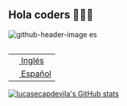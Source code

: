 ## Hola coders 👋👨‍💻

![github-header-image es](https://github.com/lucasecapdevila/lucasecapdevila/assets/93661757/5a223307-b8e1-483f-be23-34c27ba5d57f)

<table align="right">
 <tr><td><a href="README.md"><img src="https://github.com/lucasecapdevila/lucasecapdevila/assets/93661757/f00abf92-31d9-490f-bf37-3b7f2c4a55c1" height="13"> Inglés</a></td></tr>
 <tr><td><a href="README_es.md"><img src="https://github.com/lucasecapdevila/lucasecapdevila/assets/93661757/64da7740-c5ef-4765-a0c1-d411966ce4ef)" height="13"> Español</a></td></tr>
</table>

[![lucasecapdevila's GitHub stats](https://github-readme-stats-lucasecapdevilas-projects.vercel.app/api?username=lucasecapdevila&hide=stars,contribs&show=prs_merged,prs_merged_percentage&show_icons=true&theme=vue-dark)](https://github.com/anuraghazra/github-readme-stats)
